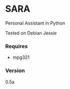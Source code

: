 # SARA
Personal Assistant in Python

Tested on Debian Jessie

### Requires
- mpg321

### Version
0.5a

